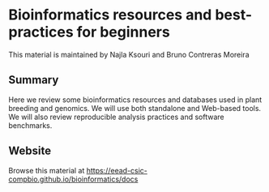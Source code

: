 # Bioinformatics resources and best-practices for beginners

This material is maintained by Najla Ksouri and Bruno Contreras Moreira

##  Summary

Here we review some bioinformatics resources and databases used in plant breeding and genomics. We will use both standalone and Web-based tools.
We will also review reproducible analysis practices and software benchmarks.


## Website

Browse this material at <https://eead-csic-compbio.github.io/bioinformatics/docs>
